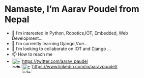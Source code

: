 # Namaste, I’m Aarav Poudel from Nepal
- 👀 I’m interested in Python, Robotics,IOT, Embedded, Web Development...
- 🌱 I’m currently learning Django,Vue...
- 💞️ I’m looking to collaborate on IOT and Django ...
- 📫 How to reach me 
- [<img align="left" color="blue" alt="codeSTACKr | Twitter" width="30px" src="https://cdn.jsdelivr.net/npm/simple-icons@v3/icons/twitter.svg" />][twitter]https://twitter.com/aarav_paudel
- [<img align="left" color="blue" alt="codeSTACKr | Linkedin" width="30px" src="https://cdn.jsdelivr.net/npm/simple-icons@v3/icons/linkedin.svg" />][linkedin]https://www.linkedin.com/in/aaravpoudel/



[twitter]: https://twitter.com/aarav_paudel
[linkedin]: https://www.linkedin.com/in/aaravpoudel/

<!---
aaravcreator/aaravcreator is a ✨ special ✨ repository because its `README.md` (this file) appears on your GitHub profile.
You can click the Preview link to take a look at your changes.
--->
